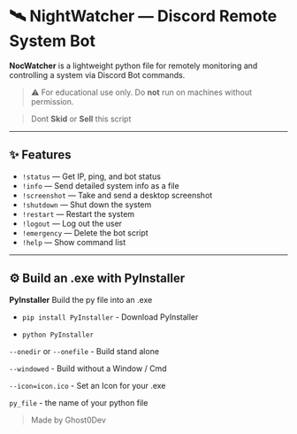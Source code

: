 # 🛰️ NightWatcher — Discord Remote System Bot

**NocWatcher** is a lightweight python file for remotely monitoring and controlling a system via Discord Bot commands.

> ⚠️ For educational use only. Do **not** run on machines without permission.

> Dont **Skid** or **Sell** this script

---

## ✨ Features

- `!status` — Get IP, ping, and bot status  
- `!info` — Send detailed system info as a file  
- `!screenshot` — Take and send a desktop screenshot  
- `!shutdown` — Shut down the system  
- `!restart` — Restart the system  
- `!logout` — Log out the user  
- `!emergency` — Delete the bot script  
- `!help` — Show command list

---

## ⚙️ Build an .exe with PyInstaller

**PyInstaller** Build the py file into an .exe 

- `pip install PyInstaller` - Download PyInstaller

- `python PyInstaller` 

`--onedir` or `--onefile` - Build stand alone 

`--windowed` - Build without a Window / Cmd

`--icon=icon.ico` - Set an Icon for your .exe 

`py_file` - the name of your python file 


> Made by Ghost0Dev 


